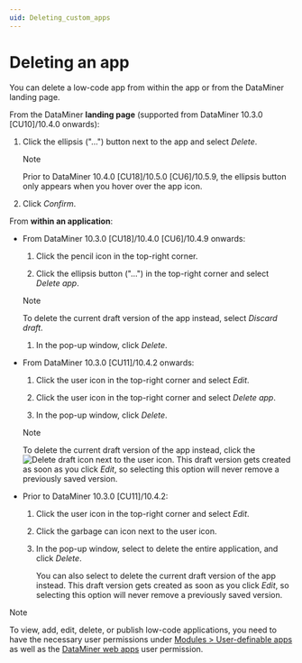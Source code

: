 ```yaml
---
uid: Deleting_custom_apps
---
```


# Deleting an app

You can delete a low-code app from within the app or from the DataMiner landing page.

From the DataMiner **landing page** (supported from DataMiner 10.3.0 [CU10]/10.4.0 onwards<!-- RN 37830 -->):

1. Click the ellipsis ("...") button next to the app and select *Delete*.

   > [!NOTE]
   > Prior to DataMiner 10.4.0 [CU18]/10.5.0 [CU6]/10.5.9<!--RN 43226-->, the ellipsis button only appears when you hover over the app icon.

1. Click *Confirm*.

From **within an application**:

- From DataMiner 10.3.0 [CU18]/10.4.0 [CU6]/10.4.9 onwards<!--RN 40077-->:

  1. Click the pencil icon in the top-right corner.

  1. Click the ellipsis button ("...") in the top-right corner and select *Delete app*.

    > [!NOTE]
    > To delete the current draft version of the app instead, select *Discard draft*.

  1. In the pop-up window, click *Delete*.

- From DataMiner 10.3.0 [CU11]/10.4.2 onwards<!--RN 37878-->:

  1. Click the user icon in the top-right corner and select *Edit*.

  1. Click the user icon in the top-right corner and select *Delete app*.

  1. In the pop-up window, click *Delete*.

  > [!NOTE]
  > To delete the current draft version of the app instead, click the ![Delete draft](~/dataminer/images/Delete_Draft.png) icon next to the user icon. This draft version gets created as soon as you click *Edit*, so selecting this option will never remove a previously saved version.

- Prior to DataMiner 10.3.0 [CU11]/10.4.2:

  1. Click the user icon in the top-right corner and select *Edit*.

  1. Click the garbage can icon next to the user icon.

  1. In the pop-up window, select to delete the entire application, and click *Delete*.

     You can also select to delete the current draft version of the app instead. This draft version gets created as soon as you click *Edit*, so selecting this option will never remove a previously saved version.

> [!NOTE]
> To view, add, edit, delete, or publish low-code applications, you need to have the necessary user permissions under [Modules > User-definable apps](xref:DataMiner_user_permissions#modules--user-definable-apps) as well as the [DataMiner web apps](xref:DataMiner_user_permissions#general--dataminer-web-apps) user permission.
